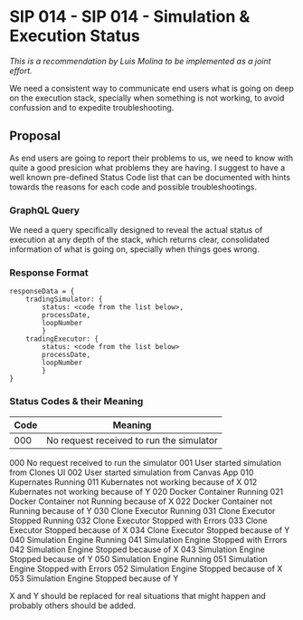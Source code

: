 # SIP 014 - SIP 014 - Simulation & Execution Status

_This is a recommendation by Luis Molina to be implemented as a joint effort._

We need a consistent way to communicate end users what is going on deep on the execution stack, specially when something is not working, to avoid confussion and to expedite troubleshooting. 

## Proposal

As end users are going to report their problems to us, we need to know with quite a good presicion what problems they are having. I suggest to have a well known pre-defined Status Code list that can be documented with hints towards the reasons for each code and possible troubleshootings.  

### GraphQL Query

We need a query specifically designed to reveal the actual status of execution at any depth of the stack, which returns clear, consolidated information of what is going on, specially when things goes wrong.

### Response Format

```
responseData = {
	tradingSimulator: {
		status: <code from the list below>,
		processDate,
		loopNumber
		}
	tradingExecutor: {
		status: <code from the list below>
		processDate,
		loopNumber
		}
}
```

### Status Codes & their Meaning

| Code        	| Meaning       | 
| ------------- |:-------------:| 
| 000 | No request received to run the simulator | 


000	No request received to run the simulator
001	User started simulation from Clones UI
002	User started simulation from Canvas App
010 Kupernates Running
011	Kubernates not working because of X
012	Kubernates not working because of Y
020	Docker Container Running
021	Docker Container not Running because of X
022	Docker Container not Running because of Y
030 Clone Executor Running
031	Clone Executor Stopped Running
032 Clone Executor Stopped with Errors
033 Clone Executor Stopped because of X
034 Clone Executor Stopped because of Y
040	Simulation Engine Running
041	Simulation Engine Stopped with Errors
042	Simulation Engine Stopped because of X 
043	Simulation Engine Stopped because of Y
050	Simulation Engine Running
051	Simulation Engine Stopped with Errors
052	Simulation Engine Stopped because of X 
053	Simulation Engine Stopped because of Y

X and Y should be replaced for real situations that might happen and probably others should be added.
